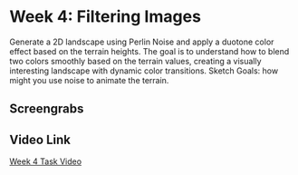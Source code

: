 <h1>Week 4: Filtering Images</h1>

Generate a 2D landscape using Perlin Noise and apply a duotone color effect based on the terrain heights. The goal is to understand how to blend two colors smoothly based on the terrain values, creating a visually interesting landscape with dynamic color transitions.
Sketch Goals: how might you use noise to animate the terrain.

<h2>Screengrabs</h2>

<h2>Video Link</h2>

<a href="[url](https://drive.google.com/drive/folders/1T75eRaoRypi-Tr0rzOrSzOxzqg6Timwb?usp=sharing)">Week 4 Task Video</a>
